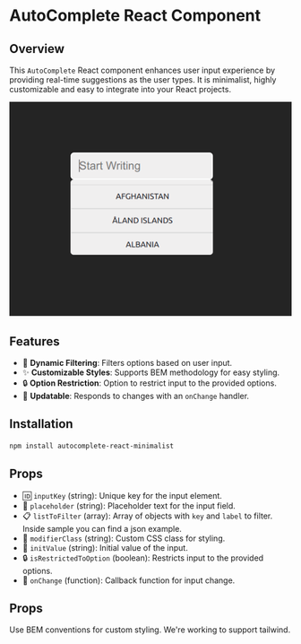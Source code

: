 # AutoComplete React Component

## Overview
This `AutoComplete` React component enhances user input experience by providing real-time suggestions as the user types. It is minimalist, highly customizable and easy to integrate into your React projects.

![appImage.png](appImage.png)

## Features
- 🔄 **Dynamic Filtering**: Filters options based on user input.
- ✨ **Customizable Styles**: Supports BEM methodology for easy styling.
- 🔒 **Option Restriction**: Option to restrict input to the provided options.
- 🔄 **Updatable**: Responds to changes with an `onChange` handler.

## Installation
```bash
npm install autocomplete-react-minimalist
```

## Props
- 🆔 `inputKey` (string): Unique key for the input element.
- 💬 `placeholder` (string): Placeholder text for the input field.
- 📋 `listToFilter` (array): Array of objects with `key` and `label` to filter. Inside sample you can find a json example.
- 🎨 `modifierClass` (string): Custom CSS class for styling.
- 🚀 `initValue` (string): Initial value of the input.
- 🔒 `isRestrictedToOption` (boolean): Restricts input to the provided options.
- 🔄 `onChange` (function): Callback function for input change.


## Props
Use BEM conventions for custom styling. We're working to support tailwind.